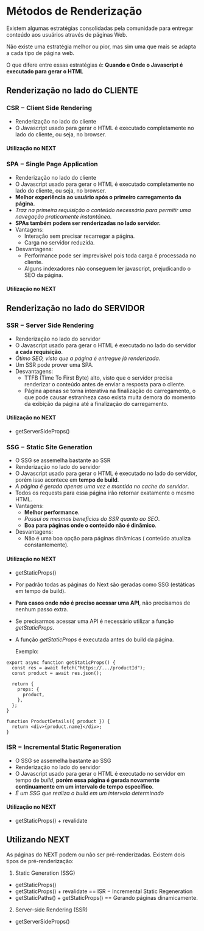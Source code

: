 # Métodos de Renderização

Existem algumas estratégias consolidadas pela comunidade para entregar conteúdo aos usuários através de páginas Web.

Não existe uma estratégia melhor ou pior, mas sim uma que mais se adapta a cada tipo de página web.

O que difere entre essas estratégias é: **Quando e Onde o Javascript é executado para gerar o HTML**

## Renderização no lado do CLIENTE

### CSR − Client Side Rendering

- Renderização no lado do cliente
- O Javascript usado para gerar o HTML é executado completamente no lado do cliente, ou seja, no browser.

#### Utilização no NEXT

### SPA − Single Page Application

- Renderização no lado do cliente
- O Javascript usado para gerar o HTML é executado completamente no lado do cliente, ou seja, no browser.
- **Melhor experiência ao usuário após o primeiro carregamento da página.**
- _Traz na primeira requisição o conteúdo necessário para permitir uma navegação praticamente instantânea._
- **SPAs também podem ser renderizadas no lado servidor.**
- Vantagens:
  - Interação sem precisar recarregar a página.
  - Carga no servidor reduzida.
- Desvantagens:
  - Performance pode ser imprevisível pois toda carga é processada no cliente.
  - Alguns indexadores não conseguem ler javascript, prejudicando o SEO da página.

#### Utilização no NEXT

## Renderização no lado do SERVIDOR

### SSR − Server Side Rendering

- Renderização no lado do servidor
- O Javascript usado para gerar o HTML é executado no lado do servidor **a cada requisição**.
- _Ótimo SEO, visto que a página é entregue já renderizada._
- Um SSR pode prover uma SPA.
- Desvantagens:
  - TTFB (Time To First Byte) alto, visto que o servidor precisa renderizar o conteúdo antes de enviar a resposta para o cliente.
  - Página apenas se torna interativa na finalização do carregamento, o que pode causar estranheza caso exista muita demora do momento da exibição da página até a finalização do carregamento.

#### Utilização no NEXT

- getServerSideProps()

### SSG − Static Site Generation

- O SSG se assemelha bastante ao SSR
- Renderização no lado do servidor
- O Javascript usado para gerar o HTML é executado no lado do servidor, porém isso acontece em **tempo de build**.
- _A página é gerada apenas uma vez e mantida no cache do servidor_.
- Todos os requests para essa página irão retornar exatamente o mesmo HTML.
- Vantagens:
  - **Melhor performance**.
  - _Possui os mesmos benefícios do SSR quanto ao SEO_.
  - **Boa para páginas onde o conteúdo não é dinâmico**.
- Desvantagens:
  - Não é uma boa opção para páginas dinâmicas ( conteúdo atualiza constantemente).

#### Utilização no NEXT

- getStaticProps()

- Por padrão todas as páginas do Next são geradas como SSG (estáticas em tempo de build).
- **Para casos onde _não_ é preciso acessar uma API**, não precisamos de nenhum passo extra.

- Se precisarmos acessar uma API é necessário utilizar a função _getStaticProps_.

- A função _getStaticProps_ é executada antes do build da página.

  Exemplo:

```tsx
export async function getStaticProps() {
  const res = await fetch("https://.../productId");
  const product = await res.json();

  return {
    props: {
      product,
    },
  };
}

function ProductDetails({ product }) {
  return <div>{product.name}</div>;
}
```

### ISR − Incremental Static Regeneration

- O SSG se assemelha bastante ao SSG
- Renderização no lado do servidor
- O Javascript usado para gerar o HTML é executado no servidor em tempo de _build_, **porém essa página é gerada novamente continuamente em um intervalo de tempo específico**.
- _É um SSG que realiza o build em um intervalo determinado_

#### Utilização no NEXT

- getStaticProps() + revalidate

## Utilizando NEXT

As páginas do NEXT podem ou não ser pré-renderizadas.
Existem dois tipos de pré-renderização:

1. Static Generation (SSG)

- getStaticProps()
- getStaticProps() + revalidate == ISR − Incremental Static Regeneration
- getStaticPaths() + getStaticProps() == Gerando páginas dinamicamente.

2. Server-side Rendering (SSR)

- getServerSideProps()
